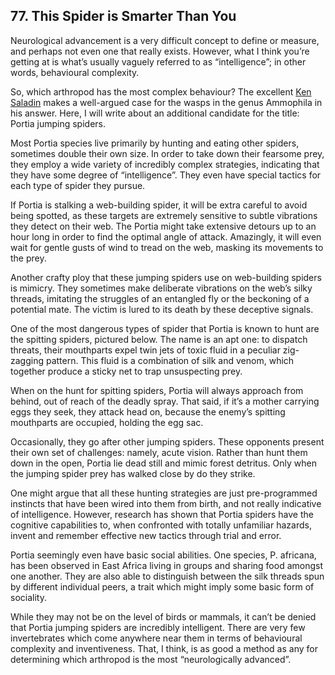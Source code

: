 
## 77. This Spider is Smarter Than You

Neurological advancement is a very difficult concept to define or measure, and perhaps not even one that really exists. However, what I think you’re getting at is what’s usually vaguely referred to as “intelligence”; in other words, behavioural complexity.

So, which arthropod has the most complex behaviour? The excellent [Ken Saladin](https://www.quora.com/profile/Ken-Saladin "www.quora.com") makes a well-argued case for the wasps in the genus Ammophila in his answer. Here, I will write about an additional candidate for the title: Portia jumping spiders.

Most Portia species live primarily by hunting and eating other spiders, sometimes double their own size. In order to take down their fearsome prey, they employ a wide variety of incredibly complex strategies, indicating that they have some degree of “intelligence”. They even have special tactics for each type of spider they pursue.

If Portia is stalking a web-building spider, it will be extra careful to avoid being spotted, as these targets are extremely sensitive to subtle vibrations they detect on their web. The Portia might take extensive detours up to an hour long in order to find the optimal angle of attack. Amazingly, it will even wait for gentle gusts of wind to tread on the web, masking its movements to the prey.

Another crafty ploy that these jumping spiders use on web-building spiders is mimicry. They sometimes make deliberate vibrations on the web’s silky threads, imitating the struggles of an entangled fly or the beckoning of a potential mate. The victim is lured to its death by these deceptive signals.

One of the most dangerous types of spider that Portia is known to hunt are the spitting spiders, pictured below. The name is an apt one: to dispatch threats, their mouthparts expel twin jets of toxic fluid in a peculiar zig-zagging pattern. This fluid is a combination of silk and venom, which together produce a sticky net to trap unsuspecting prey.

When on the hunt for spitting spiders, Portia will always approach from behind, out of reach of the deadly spray. That said, if it’s a mother carrying eggs they seek, they attack head on, because the enemy’s spitting mouthparts are occupied, holding the egg sac.

Occasionally, they go after other jumping spiders. These opponents present their own set of challenges: namely, acute vision. Rather than hunt them down in the open, Portia lie dead still and mimic forest detritus. Only when the jumping spider prey has walked close by do they strike.

One might argue that all these hunting strategies are just pre-programmed instincts that have been wired into them from birth, and not really indicative of intelligence. However, research has shown that Portia spiders have the cognitive capabilities to, when confronted with totally unfamiliar hazards, invent and remember effective new tactics through trial and error.

Portia seemingly even have basic social abilities. One species, P. africana, has been observed in East Africa living in groups and sharing food amongst one another. They are also able to distinguish between the silk threads spun by different individual peers, a trait which might imply some basic form of sociality.

While they may not be on the level of birds or mammals, it can’t be denied that Portia jumping spiders are incredibly intelligent. There are very few invertebrates which come anywhere near them in terms of behavioural complexity and inventiveness. That, I think, is as good a method as any for determining which arthropod is the most “neurologically advanced”.

